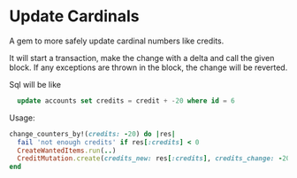 # Update Cardinals

A gem to more safely update cardinal numbers like credits.

It will start a transaction, make the change with a delta and call the given block. If any exceptions are thrown in the block, the change will be reverted.

Sql will be like

```sql
  update accounts set credits = credit + -20 where id = 6
```


Usage:

```ruby
change_counters_by!(credits: -20) do |res|
  fail 'not enough credits' if res[:credits] < 0
  CreateWantedItems.run(..)
  CreditMutation.create(credits_new: res[:credits], credits_change: -20)
end
```
